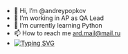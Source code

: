 - 👋 Hi, I’m @andreypopkov
- 👀 I’m working in AP as QA Lead
- 🌱 I’m currently learning Python
- 📫 How to reach me ard.mail@mail.ru
- [![Typing SVG](https://readme-typing-svg.herokuapp.com?color=%2336BCF7&lines=Computer+science+student)](https://git.io/typing-svg)

<!---
andreypopkov/andreypopkov is a ✨ special ✨ repository because its `README.md` (this file) appears on your GitHub profile.
You can click the Preview link to take a look at your changes.
--->

